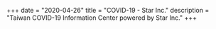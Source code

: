 +++
date = "2020-04-26"
title = "COVID-19 - Star Inc."
description = "Taiwan COVID-19 Information Center powered by Star Inc."
+++